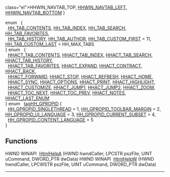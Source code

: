  class="el">HHWIN_NAVTAB_TOP</a>, <a href="HtmlHelp_8h.md#02653d87b6fa8554fc0d1a3726fea2d0ee6bd0a1c9f57c9f59d622231172d50f" class="el">HHWIN_NAVTAB_LEFT</a>, <a href="HtmlHelp_8h.md#02653d87b6fa8554fc0d1a3726fea2d0fbaa340a0eb370a717dfe25ec8e334eb" class="el">HHWIN_NAVTAB_BOTTOM</a> }</td>
</tr>
<tr>
<td class="memItemLeft" style="text-align: right;" data-nowrap="" data-valign="top">enum  </td>
<td class="memItemRight" data-valign="bottom">{<br />
  <a href="HtmlHelp_8h.md#1378d7d8767899287b0407055215aa4e00c8800146c28dca92e16ebd35a4f6ae" class="el">HH_TAB_CONTENTS</a>, <a href="HtmlHelp_8h.md#1378d7d8767899287b0407055215aa4ee920a29839e75376d7e93d9696041d21" class="el">HH_TAB_INDEX</a>, <a href="HtmlHelp_8h.md#1378d7d8767899287b0407055215aa4ee57bd12eb2d17ea92effa2f754d93d45" class="el">HH_TAB_SEARCH</a>, <a href="HtmlHelp_8h.md#1378d7d8767899287b0407055215aa4e0ba332d743828b4989d012f73292072b" class="el">HH_TAB_FAVORITES</a>,<br />
  <a href="HtmlHelp_8h.md#1378d7d8767899287b0407055215aa4eb1dcc9d8fc4fc65aad3758b922003401" class="el">HH_TAB_HISTORY</a>, <a href="HtmlHelp_8h.md#1378d7d8767899287b0407055215aa4ecc831db370036737d5ade3afeae17904" class="el">HH_TAB_AUTHOR</a>, <a href="HtmlHelp_8h.md#1378d7d8767899287b0407055215aa4e261dbd0c84d7fcacfc271485026a0c1f" class="el">HH_TAB_CUSTOM_FIRST</a> = 11, <a href="HtmlHelp_8h.md#1378d7d8767899287b0407055215aa4ebb97a06f49a94cc5111cff61ce984338" class="el">HH_TAB_CUSTOM_LAST</a> = HH_MAX_TABS<br />
}</td>
</tr>
<tr>
<td class="memItemLeft" style="text-align: right;" data-nowrap="" data-valign="top">enum  </td>
<td class="memItemRight" data-valign="bottom">{<br />
  <a href="HtmlHelp_8h.md#a4d79cb252987ad7f099770543e601a1ac5572969c067c17aa7037d954416c07" class="el">HHACT_TAB_CONTENTS</a>, <a href="HtmlHelp_8h.md#a4d79cb252987ad7f099770543e601a1f6e0280ebfbf0973a0bb199784167251" class="el">HHACT_TAB_INDEX</a>, <a href="HtmlHelp_8h.md#a4d79cb252987ad7f099770543e601a1f2feb3aae78c05929321a8c1911b8df8" class="el">HHACT_TAB_SEARCH</a>, <a href="HtmlHelp_8h.md#a4d79cb252987ad7f099770543e601a16a851e0e0b0cf3f18201d7c20b0035ee" class="el">HHACT_TAB_HISTORY</a>,<br />
  <a href="HtmlHelp_8h.md#a4d79cb252987ad7f099770543e601a1246e9c382ad3077cf3ca62b5ba3d3ac8" class="el">HHACT_TAB_FAVORITES</a>, <a href="HtmlHelp_8h.md#a4d79cb252987ad7f099770543e601a16c90d9d75a1b53f44a7a1c985da7c9ff" class="el">HHACT_EXPAND</a>, <a href="HtmlHelp_8h.md#a4d79cb252987ad7f099770543e601a1e6fe3c7730eb8f70f386859ff3c50182" class="el">HHACT_CONTRACT</a>, <a href="HtmlHelp_8h.md#a4d79cb252987ad7f099770543e601a178ee1f83ab58f634230f8ba6b60de7eb" class="el">HHACT_BACK</a>,<br />
  <a href="HtmlHelp_8h.md#a4d79cb252987ad7f099770543e601a1800cc3e617e18f3a1c4d08fc6c6e08d8" class="el">HHACT_FORWARD</a>, <a href="HtmlHelp_8h.md#a4d79cb252987ad7f099770543e601a1e561a8d77f61c9b1af2458ac1cef815e" class="el">HHACT_STOP</a>, <a href="HtmlHelp_8h.md#a4d79cb252987ad7f099770543e601a16b21be9710366c70813d045e6f755475" class="el">HHACT_REFRESH</a>, <a href="HtmlHelp_8h.md#a4d79cb252987ad7f099770543e601a127bcf9fccf31133ed1b6ae5d2be9012c" class="el">HHACT_HOME</a>,<br />
  <a href="HtmlHelp_8h.md#a4d79cb252987ad7f099770543e601a1b81df63f6a9cae996bb30e431c50d8cb" class="el">HHACT_SYNC</a>, <a href="HtmlHelp_8h.md#a4d79cb252987ad7f099770543e601a172efeebda3168754b1436890a9227e08" class="el">HHACT_OPTIONS</a>, <a href="HtmlHelp_8h.md#a4d79cb252987ad7f099770543e601a1f670a4748f0bf7d9d39bb3b5645c2954" class="el">HHACT_PRINT</a>, <a href="HtmlHelp_8h.md#a4d79cb252987ad7f099770543e601a1906e4b3c7d5a679f5d6639919bb41b2a" class="el">HHACT_HIGHLIGHT</a>,<br />
  <a href="HtmlHelp_8h.md#a4d79cb252987ad7f099770543e601a10e49f1928f0578f963c4698aa9d72b8a" class="el">HHACT_CUSTOMIZE</a>, <a href="HtmlHelp_8h.md#a4d79cb252987ad7f099770543e601a1d6198c45e2a5dab0c52f9733f09663d6" class="el">HHACT_JUMP1</a>, <a href="HtmlHelp_8h.md#a4d79cb252987ad7f099770543e601a195a3c4df3651c72c966ffcc4ddd94bae" class="el">HHACT_JUMP2</a>, <a href="HtmlHelp_8h.md#a4d79cb252987ad7f099770543e601a11561f4dc0d6c050eb80e96e019df5414" class="el">HHACT_ZOOM</a>,<br />
  <a href="HtmlHelp_8h.md#a4d79cb252987ad7f099770543e601a16e89085689f426accd525fa5a90dd4a5" class="el">HHACT_TOC_NEXT</a>, <a href="HtmlHelp_8h.md#a4d79cb252987ad7f099770543e601a1c0099db14b89ff5854731ca76c03a591" class="el">HHACT_TOC_PREV</a>, <a href="HtmlHelp_8h.md#a4d79cb252987ad7f099770543e601a1fd5a3b359a74074654f912630ff183e6" class="el">HHACT_NOTES</a>, <a href="HtmlHelp_8h.md#a4d79cb252987ad7f099770543e601a183f06ca5e4b4493d8768a118dfaf02ea" class="el">HHACT_LAST_ENUM</a><br />
}</td>
</tr>
<tr>
<td class="memItemLeft" style="text-align: right;" data-nowrap="" data-valign="top">enum  </td>
<td class="memItemRight" data-valign="bottom"><a href="HtmlHelp_8h.md#b4fe14f347492843a159342e24c5953d" class="el">tagHH_GPROPID</a> {<br />
  <a href="HtmlHelp_8h.md#b4fe14f347492843a159342e24c5953d5d1213475cad70054e265736240f1be4" class="el">HH_GPROPID_SINGLETHREAD</a> = 1, <a href="HtmlHelp_8h.md#b4fe14f347492843a159342e24c5953d760a6f391b78091023639d0dce9be7b0" class="el">HH_GPROPID_TOOLBAR_MARGIN</a> = 2, <a href="HtmlHelp_8h.md#b4fe14f347492843a159342e24c5953d44e19c54132083fc0d58644531fd31a4" class="el">HH_GPROPID_UI_LANGUAGE</a> = 3, <a href="HtmlHelp_8h.md#b4fe14f347492843a159342e24c5953dfdf01113617ea1b23e2190f21dd39190" class="el">HH_GPROPID_CURRENT_SUBSET</a> = 4,<br />
  <a href="HtmlHelp_8h.md#b4fe14f347492843a159342e24c5953d447027a70610ca7fdf5cce9a5c6bf7cf" class="el">HH_GPROPID_CONTENT_LANGUAGE</a> = 5<br />
}</td>
</tr>
<tr>
<td colspan="2"><br />
&#10;<h2 id="functions">Functions</h2></td>
</tr>
<tr>
<td class="memItemLeft" style="text-align: right;" data-nowrap="" data-valign="top">HWND WINAPI </td>
<td class="memItemRight" data-valign="bottom"><a href="HtmlHelp_8h.md#ff5a712b7be22925b7758910692d9396" class="el">HtmlHelpA</a> (HWND hwndCaller, LPCSTR pszFile, UINT uCommand, DWORD_PTR dwData)</td>
</tr>
<tr>
<td class="memItemLeft" style="text-align: right;" data-nowrap="" data-valign="top">HWND WINAPI </td>
<td class="memItemRight" data-valign="bottom"><a href="HtmlHelp_8h.md#f1a21598d2c3727ab137841601ed561a" class="el">HtmlHelpW</a> (HWND hwndCaller, LPCWSTR pszFile, UINT uCommand, DWORD_PTR dwData)</td>
</tr>
</tbody>
</table>

------------------------------------------------------------------------

